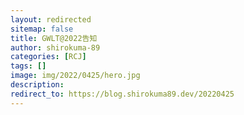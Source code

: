 ```yaml
---
layout: redirected
sitemap: false
title: GWLT@2022告知
author: shirokuma-89
categories: [RCJ]
tags: []
image: img/2022/0425/hero.jpg
description:
redirect_to: https://blog.shirokuma89.dev/20220425
---
```

